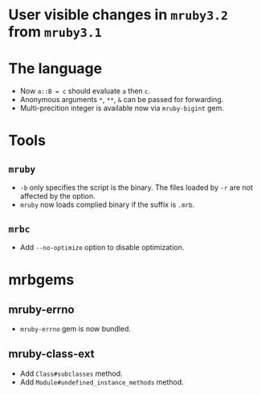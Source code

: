 # User visible changes in `mruby3.2` from `mruby3.1`

# The language

* Now `a::B = c` should evaluate `a` then `c`.
* Anonymous arguments `*`, `**`, `&` can be passed for forwarding.
* Multi-precition integer is available now via `mruby-bigint` gem.

# Tools

## `mruby`

* `-b` only specifies the script is the binary. The files loaded by `-r` are not affected by the option.
* `mruby` now loads complied binary if the suffix is `.mrb`.

## `mrbc`

* Add `--no-optimize` option to disable optimization.

# mrbgems

## mruby-errno

* `mruby-errno` gem is now bundled.

## mruby-class-ext

* Add `Class#subclasses` method.
* Add `Module#undefined_instance_methods` method.
